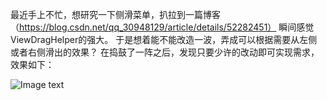 最近手上不忙，想研究一下侧滑菜单，扒拉到一篇博客（https://blog.csdn.net/qq_30948129/article/details/52282451）
瞬间感觉ViewDragHelper的强大。
于是想着能不能改造一波，弄成可以根据需要从左侧或者右侧滑出的效果？
在捣鼓了一阵之后，发现只要少许的改动即可实现需求，效果如下：

![Image text](https://github.com/bebeep/DoubleSlideMenu/blob/master/screenshots/screenshots.gif)
      
